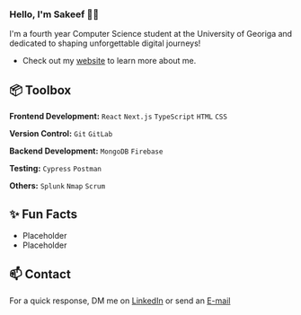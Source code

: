 ### Hello, I'm Sakeef 👋🏽 

I'm a fourth year Computer Science student at the University of Georiga and dedicated to shaping unforgettable digital journeys!

- Check out my [website](https:www.google.com) to learn more about me.

## 📦 Toolbox

**Frontend Development:** `React` `Next.js` `TypeScript` `HTML` `CSS`
 
**Version Control:** `Git` `GitLab`

**Backend Development:** `MongoDB` `Firebase`

**Testing:** `Cypress` `Postman`

**Others:** `Splunk` `Nmap` `Scrum`
 
## ✨ Fun Facts 

- Placeholder
- Placeholder

## 📫 Contact

 For a quick response, DM me on [LinkedIn](https://www.linkedin.com/in/sakeef-hassan/) or send an [E-mail](mailto:sakeefhassan1@gmail.com)
 
